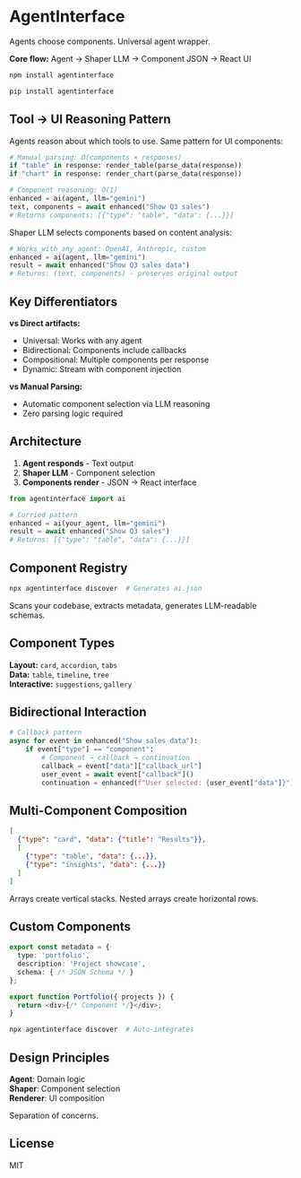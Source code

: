 # AgentInterface

Agents choose components. Universal agent wrapper.

**Core flow:** Agent → Shaper LLM → Component JSON → React UI

```bash
npm install agentinterface
```

```python
pip install agentinterface
```

## Tool → UI Reasoning Pattern

Agents reason about which tools to use. Same pattern for UI components:

```python
# Manual parsing: O(components × responses)
if "table" in response: render_table(parse_data(response))
if "chart" in response: render_chart(parse_data(response))

# Component reasoning: O(1)
enhanced = ai(agent, llm="gemini")
text, components = await enhanced("Show Q3 sales")
# Returns components: [{"type": "table", "data": {...}}]
```

Shaper LLM selects components based on content analysis:

```python
# Works with any agent: OpenAI, Anthropic, custom
enhanced = ai(agent, llm="gemini")  
result = await enhanced("Show Q3 sales data")
# Returns: (text, components) - preserves original output
```

## Key Differentiators

**vs Direct artifacts:**
- Universal: Works with any agent
- Bidirectional: Components include callbacks
- Compositional: Multiple components per response
- Dynamic: Stream with component injection

**vs Manual Parsing:**
- Automatic component selection via LLM reasoning
- Zero parsing logic required

## Architecture

1. **Agent responds** - Text output
2. **Shaper LLM** - Component selection
3. **Components render** - JSON → React interface

```python
from agentinterface import ai

# Curried pattern
enhanced = ai(your_agent, llm="gemini")
result = await enhanced("Show Q3 sales")
# Returns: [{"type": "table", "data": {...}}]
```

## Component Registry

```bash
npx agentinterface discover  # Generates ai.json
```

Scans your codebase, extracts metadata, generates LLM-readable schemas.

## Component Types

**Layout:** `card`, `accordion`, `tabs`  
**Data:** `table`, `timeline`, `tree`  
**Interactive:** `suggestions`, `gallery`

## Bidirectional Interaction

```python
# Callback pattern
async for event in enhanced("Show sales data"):
    if event["type"] == "component":
        # Component → callback → continuation
        callback = event["data"]["callback_url"]
        user_event = await event["callback"]() 
        continuation = enhanced(f"User selected: {user_event["data"]}")
```

## Multi-Component Composition

```json
[
  {"type": "card", "data": {"title": "Results"}},
  [
    {"type": "table", "data": {...}},
    {"type": "insights", "data": {...}}
  ]
]
```

Arrays create vertical stacks. Nested arrays create horizontal rows.

## Custom Components

```typescript
export const metadata = {
  type: 'portfolio',
  description: 'Project showcase',
  schema: { /* JSON Schema */ }
};

export function Portfolio({ projects }) {
  return <div>{/* Component */}</div>;
}
```

```bash
npx agentinterface discover  # Auto-integrates
```

## Design Principles

**Agent**: Domain logic  
**Shaper**: Component selection  
**Renderer**: UI composition

Separation of concerns.

## License

MIT